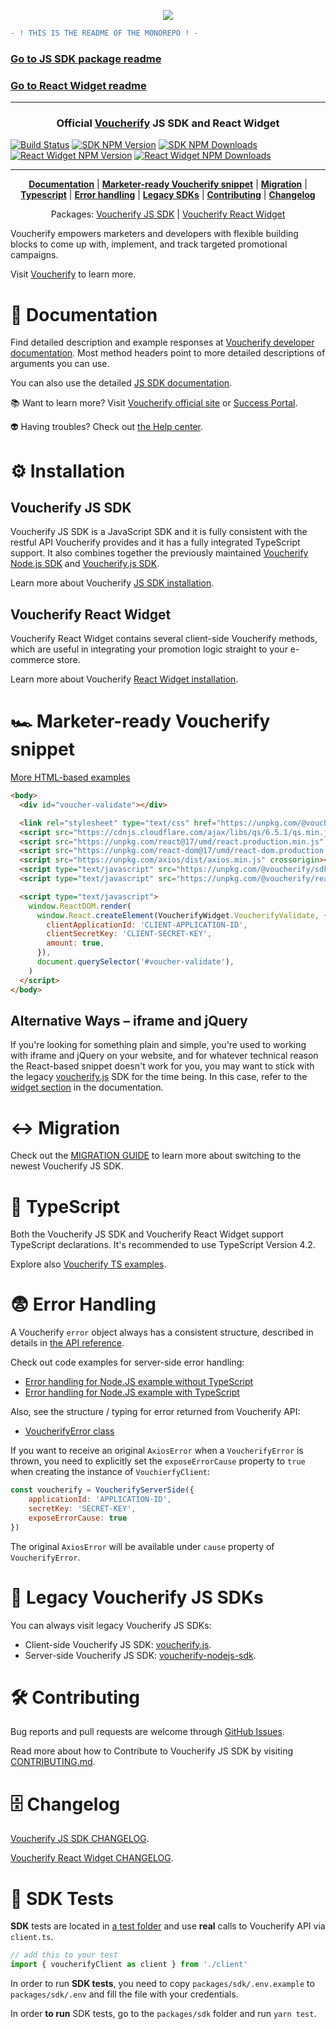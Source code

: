<p align="center" >
  <img src="https://vf-asset.s3-eu-west-1.amazonaws.com/voucherify-js-sdk/logo.png" />
</p>

```diff
- ! THIS IS THE README OF THE MONOREPO ! -
```

### [Go to JS SDK package readme](/packages/sdk/README.md "JS SDK package readme") 
### [Go to React Widget readme](/packages/react-widget/README.md "React widget readme")

------------------

<h3 align="center">Official <a href="https://www.voucherify.io">Voucherify</a> JS SDK and React Widget</h3>

<p>
  <a href="#"><img src="https://github.com/voucherifyio/voucherify-js-sdk/workflows/Release/badge.svg?branch=main" alt="Build Status"/></a>
  <a href="#"><img src="https://img.shields.io/npm/v/@voucherify/sdk?label=SDK" alt="SDK NPM Version"/></a>
  <a href="#"><img src="https://img.shields.io/npm/dm/@voucherify/sdk?label=SDK%20downloads" alt="SDK NPM Downloads"/></a>
  <a href="#"><img src="https://img.shields.io/npm/v/@voucherify/react-widget?label=React%20widget" alt="React Widget NPM Version"/></a>
  <a href="#"><img src="https://img.shields.io/npm/dm/@voucherify/react-widget?label=React%20widget%20downloads" alt="React Widget NPM Downloads"/></a>
</p>
<hr/>

<p align="center">
<b><a href="#documentation">Documentation</a></b>
|
<b><a href="#snippet">Marketer-ready Voucherify snippet</a></b>
|
<b><a href="#migration">Migration</a></b>
|
<b><a href="#typescript">Typescript</a></b>
|
<b><a href="#error-handling">Error handling</a></b>
|
<b><a href="#legacy">Legacy SDKs</a></b>
|
<b><a href="#contributing">Contributing</a></b>
|
<b><a href="#changelog">Changelog</a></b>
</p>

<p align="center">
Packages:
<a href="#sdk">Voucherify JS SDK</a>
|
<a href="#widget">Voucherify React Widget</a>
</p>

Voucherify empowers marketers and developers with flexible building blocks to come up with, implement, and track targeted promotional campaigns.

Visit [Voucherify](https://www.voucherify.io) to learn more.

# <a name="documentation"></a>📝 Documentation

Find detailed description and example responses at [Voucherify developer documentation](https://docs.voucherify.io/reference "Voucherify API documentation"). Most method headers point to more detailed descriptions of arguments you can use.

You can also use the detailed [JS SDK documentation](https://voucherifyio.github.io/voucherify-js-sdk/ "JS SDK documentation").

📚 Want to learn more? Visit [Voucherify official site](https://www.voucherify.io "Voucherify home page") or [Success Portal](https://success.voucherify.io "Voucherify success portal").

👽 Having troubles? Check out [the Help center](https://support.voucherify.io/ "Voucherify support center").

# <a name="installation"></a>⚙️ Installation

## <a name="sdk"></a> Voucherify JS SDK

Voucherify JS SDK is a JavaScript SDK and it is fully consistent with the restful API Voucherify provides and it has a fully integrated TypeScript support. It also combines together the previously maintained [Voucherify Node.js SDK](https://github.com/voucherifyio/voucherify-nodejs-sdk "Deprecated Voucherify Node.js SDK") and [Voucherify.js SDK](https://github.com/rspective/voucherify.js/ "Deprecated Voucherify JS SDK").

Learn more about Voucherify [JS SDK installation](/packages/sdk/README.md#installation "JS SDK installation guide").

## <a name="widget"></a> Voucherify React Widget

Voucherify React Widget contains several client-side Voucherify methods, which are useful in integrating your promotion logic straight to your e-commerce store.

Learn more about Voucherify [React Widget installation](/packages/react-widget/README.md#installation "React Widget installation guide").

# <a name="snippet"></a>🏎 Marketer-ready Voucherify snippet

[More HTML-based examples](./examples/sdk/with-html "HTML-based examples")

```html
<body>
  <div id="voucher-validate"></div>

  <link rel="stylesheet" type="text/css" href="https://unpkg.com/@voucherify/react-widget@0.0.5/dist/voucherify.css" />
  <script src="https://cdnjs.cloudflare.com/ajax/libs/qs/6.5.1/qs.min.js" crossorigin></script>
  <script src="https://unpkg.com/react@17/umd/react.production.min.js" crossorigin></script>
  <script src="https://unpkg.com/react-dom@17/umd/react-dom.production.min.js" crossorigin></script>
  <script src="https://unpkg.com/axios/dist/axios.min.js" crossorigin></script>
  <script type="text/javascript" src="https://unpkg.com/@voucherify/sdk@0.0.5/dist/voucherifysdk.umd.production.min.js" crossorigin></script>
  <script type="text/javascript" src="https://unpkg.com/@voucherify/react-widget@0.0.5/dist/voucherifywidget.umd.production.min.js" crossorigin></script>

  <script type="text/javascript">
    window.ReactDOM.render(
      window.React.createElement(VoucherifyWidget.VoucherifyValidate, {
        clientApplicationId: 'CLIENT-APPLICATION-ID',
        clientSecretKey: 'CLIENT-SECRET-KEY',
        amount: true,
      }),
      document.querySelector('#voucher-validate'),
    )
  </script>
</body>
```

## Alternative Ways – iframe and jQuery

If you're looking for something plain and simple, you're used to working with iframe and jQuery on your website, and for whatever technical reason the React-based snippet doesn't work for you, you may want to stick with the legacy [voucherify.js](https://github.com/rspective/voucherify.js "Deprecated Voucherify JS SDK") SDK for the time being. In this case, refer to the [widget section](https://github.com/rspective/voucherify.js#validation-widget "Deprecated validation widget documentation") in the documentation.

# <a name="migration"></a>↔️ Migration

Check out the [MIGRATION GUIDE](/packages/sdk/MIGRATION.md "Voucherify migration guide") to learn more about switching to the newest Voucherify JS SDK.

# <a name="typescript"></a>🦸 TypeScript

Both the Voucherify JS SDK and Voucherify React Widget support TypeScript declarations. It's recommended to use TypeScript Version 4.2.

Explore also [Voucherify TS examples](/examples/sdk/with-nodejs-typescript "TypeScript examples").

# <a name="error-handling"></a>😨 Error Handling

A Voucherify `error` object always has a consistent structure, described in details in [the API reference](https://docs.voucherify.io/reference/errors "API error objects").

Check out code examples for server-side error handling:
- [Error handling for Node.JS example without TypeScript](/examples/sdk/with-nodejs/server-error-handling.js "Server error handling without TypeScript")
- [Error handling for Node.JS example with TypeScript](/examples/sdk//with-nodejs-typescript/server-error-handling.ts "Server error handling with TypeScript")

Also, see the structure / typing for error returned from Voucherify API:
- [VoucherifyError class](/packages/sdk/src/VoucherifyError.ts)

If you want to receive an original `AxiosError` when a `VoucherifyError` is thrown, you need to explicitly set the `exposeErrorCause` property to `true` when creating the instance of `VouchierfyClient`:

```javascript
const voucherify = VoucherifyServerSide({
	applicationId: 'APPLICATION-ID',
	secretKey: 'SECRET-KEY',
	exposeErrorCause: true
})
```

The original `AxiosError` will be available under `cause` property of `VoucherifyError`.

# <a name="legacy"></a>👴 Legacy Voucherify JS SDKs

You can always visit legacy Voucherify JS SDKs:
- Client-side Voucherify JS SDK: [voucherify.js](https://github.com/rspective/voucherify.js "Deprecated client-side Voucherify JS SDK").
- Server-side Voucherify JS SDK: [voucherify-nodejs-sdk](https://github.com/voucherifyio/voucherify-nodejs-sdk "Deprecated server-side Voucherify JS SDK").

# <a name="contributing"></a>🛠️ Contributing

Bug reports and pull requests are welcome through [GitHub Issues](https://github.com/voucherifyio/voucherify-js-sdk/issues "Add issue to Voucherify JS SDK").

Read more about how to Contribute to Voucherify JS SDK by visiting [CONTRIBUTING.md](/CONTRIBUTING.md "Learn how to contribute").

# <a name="changelog"></a>🗄️ Changelog

[Voucherify JS SDK CHANGELOG](/packages/sdk/CHANGELOG.md "Voucherify JS SDK Changelog").

[Voucherify React Widget CHANGELOG](/packages/react-widget/CHANGELOG.md "Voucherify React Widget CHANGELOG").

# <a name="tests"></a>🧪 SDK Tests

**SDK** tests are located in [a test folder](/packages/sdk/test/) and use **real** calls to Voucherify API via `client.ts`.
```javascript
// add this to your test
import { voucherifyClient as client } from './client'
```

In order to run **SDK tests**, you need to copy `packages/sdk/.env.example` to `packages/sdk/.env` and fill the file with your credentials.

In order **to run** SDK tests, go to the `packages/sdk` folder and run `yarn test`.